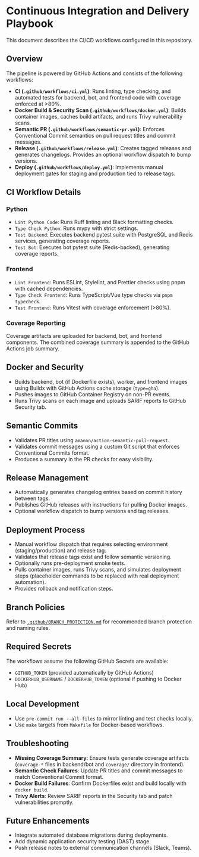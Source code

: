 # Continuous Integration and Delivery Playbook

This document describes the CI/CD workflows configured in this repository.

## Overview

The pipeline is powered by GitHub Actions and consists of the following workflows:

- **CI (`.github/workflows/ci.yml`)**: Runs linting, type checking, and automated tests for backend, bot, and frontend code with coverage enforced at >80%.
- **Docker Build & Security Scan (`.github/workflows/docker.yml`)**: Builds container images, caches build artifacts, and runs Trivy vulnerability scans.
- **Semantic PR (`.github/workflows/semantic-pr.yml`)**: Enforces Conventional Commit semantics on pull request titles and commit messages.
- **Release (`.github/workflows/release.yml`)**: Creates tagged releases and generates changelogs. Provides an optional workflow dispatch to bump versions.
- **Deploy (`.github/workflows/deploy.yml`)**: Implements manual deployment gates for staging and production tied to release tags.

## CI Workflow Details

### Python

- `Lint Python Code`: Runs Ruff linting and Black formatting checks.
- `Type Check Python`: Runs mypy with strict settings.
- `Test Backend`: Executes backend pytest suite with PostgreSQL and Redis services, generating coverage reports.
- `Test Bot`: Executes bot pytest suite (Redis-backed), generating coverage reports.

### Frontend

- `Lint Frontend`: Runs ESLint, Stylelint, and Prettier checks using pnpm with cached dependencies.
- `Type Check Frontend`: Runs TypeScript/Vue type checks via `pnpm typecheck`.
- `Test Frontend`: Runs Vitest with coverage enforcement (>80%).

### Coverage Reporting

Coverage artifacts are uploaded for backend, bot, and frontend components. The combined coverage summary is appended to the GitHub Actions job summary.

## Docker and Security

- Builds backend, bot (if Dockerfile exists), worker, and frontend images using Buildx with GitHub Actions cache storage (`type=gha`).
- Pushes images to GitHub Container Registry on non-PR events.
- Runs Trivy scans on each image and uploads SARIF reports to GitHub Security tab.

## Semantic Commits

- Validates PR titles using `amannn/action-semantic-pull-request`.
- Validates commit messages using a custom Git script that enforces Conventional Commits format.
- Produces a summary in the PR checks for easy visibility.

## Release Management

- Automatically generates changelog entries based on commit history between tags.
- Publishes GitHub releases with instructions for pulling Docker images.
- Optional workflow dispatch to bump versions and tag releases.

## Deployment Process

- Manual workflow dispatch that requires selecting environment (staging/production) and release tag.
- Validates that release tags exist and follow semantic versioning.
- Optionally runs pre-deployment smoke tests.
- Pulls container images, runs Trivy scans, and simulates deployment steps (placeholder commands to be replaced with real deployment automation).
- Provides rollback and notification steps.

## Branch Policies

Refer to [`.github/BRANCH_PROTECTION.md`](../.github/BRANCH_PROTECTION.md) for recommended branch protection and naming rules.

## Required Secrets

The workflows assume the following GitHub Secrets are available:

- `GITHUB_TOKEN` (provided automatically by GitHub Actions)
- `DOCKERHUB_USERNAME` / `DOCKERHUB_TOKEN` (optional if pushing to Docker Hub)

## Local Development

- Use `pre-commit run --all-files` to mirror linting and test checks locally.
- Use `make` targets from `Makefile` for Docker-based workflows.

## Troubleshooting

- **Missing Coverage Summary**: Ensure tests generate coverage artifacts (`coverage-*` files in backend/bot and `coverage/` directory in frontend).
- **Semantic Check Failures**: Update PR titles and commit messages to match Conventional Commit format.
- **Docker Build Failures**: Confirm Dockerfiles exist and build locally with `docker build`.
- **Trivy Alerts**: Review SARIF reports in the Security tab and patch vulnerabilities promptly.

## Future Enhancements

- Integrate automated database migrations during deployments.
- Add dynamic application security testing (DAST) stage.
- Push release notes to external communication channels (Slack, Teams).
